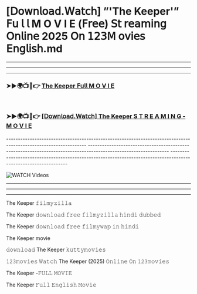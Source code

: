 # [𝖣𝗈𝗐𝗇𝗅𝗈𝖺𝖽.𝖶𝖺𝗍𝖼𝗁] ”'The Keeper'” 𝖥𝗎 𝗅 𝗅  M O V I E (𝖥𝗋𝖾𝖾) 𝖲𝗍 𝗋𝖾𝖺𝗆𝗂𝗇𝗀 𝖮𝗇𝗅𝗂𝗇𝖾 2025 𝖮𝗇 𝟣𝟤𝟥𝖬 𝗈𝗏𝗂𝖾𝗌 𝖤𝗇𝗀𝗅𝗂𝗌𝗁.md

----------------------------------------------------------------------------------------------------------------
----------------------------------------------------------------------------------------------------------------
----------------------------------------------------------------------------------------------------------------

<h3>➤►🌍📺📱👉 <a href="https://movieone3.web.app/">The Keeper 𝖥𝗎𝗅𝗅  M O V I E</a></h3><br>

<h3>➤►🌍📺📱👉 <a href="https://movieone5.web.app/">[𝖣𝗈𝗐𝗇𝗅𝗈𝖺𝖽.𝖶𝖺𝗍𝖼𝗁] The Keeper S T R E A M I N G - M O V I E</a></h3>
</div>
----------------------------------------------------------------------------------------------------------------
----------------------------------------------------------------------------------------------------------------
----------------------------------------------------------------------------------------------------------------

<a href="https://movieone4.web.app/" rel="nofollow" data-target="animated-image.originalLink"><img src="https://camo.githubusercontent.com/8a4f000d20f83aca3bf7ec5f350d767afa0574a8a352519fd8cfa583a6f93a33/68747470733a2f2f692e696d6775722e636f6d2f644a486b345a712e676966" alt="WATCH Videos" data-canonical-src="https://i.imgur.com/dJHk4Zq.gif" style="max-width: 100%; display: inline-block;" data-target="animated-image.originalImage"></a>

----------------------------------------------------------------------------------------------------------------
----------------------------------------------------------------------------------------------------------------
-------------------------------------------------------------------------------

The Keeper 𝚏𝚒𝚕𝚖𝚢𝚣𝚒𝚕𝚕𝚊

The Keeper 𝚍𝚘𝚠𝚗𝚕𝚘𝚊𝚍 𝚏𝚛𝚎𝚎 𝚏𝚒𝚕𝚖𝚢𝚣𝚒𝚕𝚕𝚊 𝚑𝚒𝚗𝚍𝚒 𝚍𝚞𝚋𝚋𝚎𝚍

The Keeper 𝚍𝚘𝚠𝚗𝚕𝚘𝚊𝚍 𝚏𝚛𝚎𝚎 𝚏𝚒𝚕𝚖𝚢𝚠𝚊𝚙 𝚒𝚗 𝚑𝚒𝚗𝚍𝚒

The Keeper movie

𝚍𝚘𝚠𝚗𝚕𝚘𝚊𝚍 The Keeper 𝚔𝚞𝚝𝚝𝚢𝚖𝚘𝚟𝚒𝚎𝚜

𝟷𝟸𝟹𝚖𝚘𝚟𝚒𝚎𝚜 𝚆𝚊𝚝𝚌𝚑 The Keeper (2025) 𝙾𝚗𝚕𝚒𝚗𝚎 𝙾𝚗 𝟷𝟸𝟹𝚖𝚘𝚟𝚒𝚎𝚜

The Keeper -𝙵𝚄𝙻𝙻 𝙼𝙾𝚅𝙸𝙴

The Keeper 𝙵𝚞𝚕𝚕 𝙴𝚗𝚐𝚕𝚒𝚜𝚑 𝙼𝚘𝚟𝚒𝚎
